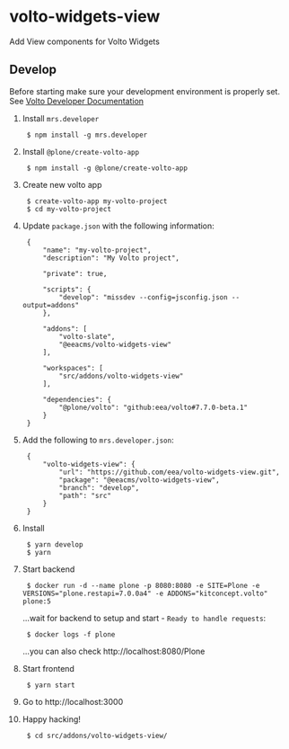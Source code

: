 # volto-widgets-view

Add View components for Volto Widgets


## Develop

Before starting make sure your development environment is properly set. See [Volto Developer Documentation](https://docs.voltocms.com/getting-started/install/)

1. Install `mrs.developer`

        $ npm install -g mrs.developer

1. Install `@plone/create-volto-app`

        $ npm install -g @plone/create-volto-app

1. Create new volto app

        $ create-volto-app my-volto-project
        $ cd my-volto-project

1. Update `package.json` with the following information:

        {
            "name": "my-volto-project",
            "description": "My Volto project",

            "private": true,

            "scripts": {
                "develop": "missdev --config=jsconfig.json --output=addons"
            },

            "addons": [
                "volto-slate",
                "@eeacms/volto-widgets-view"
            ],

            "workspaces": [
                "src/addons/volto-widgets-view"
            ],

            "dependencies": {
                "@plone/volto": "github:eea/volto#7.7.0-beta.1"
            }
        }

1. Add the following to `mrs.developer.json`:

        {
            "volto-widgets-view": {
                "url": "https://github.com/eea/volto-widgets-view.git",
                "package": "@eeacms/volto-widgets-view",
                "branch": "develop",
                "path": "src"
            }
        }

1. Install

        $ yarn develop
        $ yarn

1. Start backend

        $ docker run -d --name plone -p 8080:8080 -e SITE=Plone -e VERSIONS="plone.restapi=7.0.0a4" -e ADDONS="kitconcept.volto" plone:5

    ...wait for backend to setup and start - `Ready to handle requests`:

        $ docker logs -f plone

    ...you can also check http://localhost:8080/Plone

1. Start frontend

        $ yarn start

1. Go to http://localhost:3000

1. Happy hacking!

        $ cd src/addons/volto-widgets-view/
